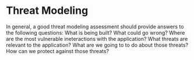 # Threat Modeling

In general, a good threat modeling assessment should provide answers to the following questions: What is being built? What could go wrong? Where are the most vulnerable ineteractions with the application? What threats are relevant to the application? What are we going to to do about those threats? How can we protect against those threats?
